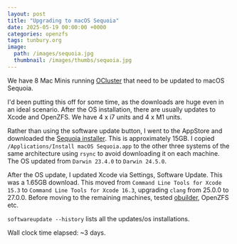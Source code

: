 ```yaml
---
layout: post
title: "Upgrading to macOS Sequoia"
date: 2025-05-19 00:00:00 +0000
categories: openzfs
tags: tunbury.org
image:
  path: /images/sequoia.jpg
  thumbnail: /images/thumbs/sequoia.jpg
---
```


We have 8 Mac Minis running [OCluster](https://github.com/ocurrent/ocluster) that need to be updated to macOS Sequoia.

I'd been putting this off for some time, as the downloads are huge even in an ideal scenario. After the OS installation, there are usually updates to Xcode and OpenZFS. We have 4 x i7 units and 4 x M1 units.

Rather than using the software update button, I went to the AppStore and downloaded the [Sequoia installer](https://support.apple.com/en-gb/102662). This is approximately 15GB. I copied `/Applications/Install macOS Sequoia.app` to the other three systems of the same architecture using `rsync` to avoid downloading it on each machine. The OS updated from `Darwin 23.4.0` to `Darwin 24.5.0`.

After the OS update, I updated Xcode via Settings, Software Update. This was a 1.65GB download. This moved from `Command Line Tools for Xcode 15.3` to `Command Line Tools for Xcode 16.3`, upgrading `clang` from 25.0.0 to 27.0.0. Before moving to the remaining machines, tested [obuilder](https://github.com/ocurrent/obuilder), OpenZFS etc.

`softwareupdate --history` lists all the updates/os installations.

Wall clock time elapsed: ~3 days.
